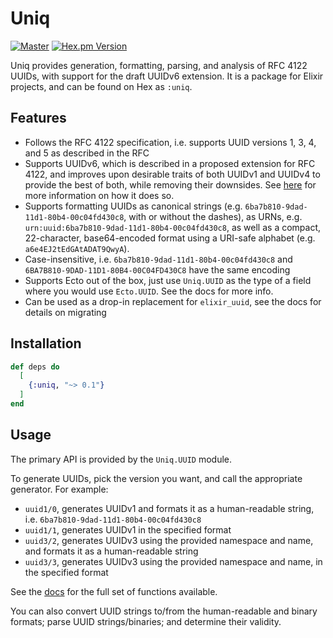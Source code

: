 # Uniq

[![Master](https://github.com/bitwalker/uniq/workflows/elixir/badge.svg?branch=main)](https://github.com/bitwalker/uniq/actions?query=workflow%3A%22elixir%22+branch%3Amain)
[![Hex.pm Version](http://img.shields.io/hexpm/v/uniq.svg?style=flat)](https://hex.pm/packages/uniq)

Uniq provides generation, formatting, parsing, and analysis of RFC 4122 UUIDs, with
support for the draft UUIDv6 extension. It is a package for Elixir projects, and can
be found on Hex as `:uniq`.

## Features

* Follows the RFC 4122 specification, i.e. supports UUID versions 1, 3, 4, and 5 as described in the RFC
* Supports UUIDv6, which is described in a proposed extension for RFC 4122, and improves upon desirable traits 
of both UUIDv1 and UUIDv4 to provide the best of both, while removing their downsides.  See 
[here](https://datatracker.ietf.org/doc/html/draft-peabody-dispatch-new-uuid-format) for more information on how it does so.
* Supports formatting UUIDs as canonical strings (e.g. `6ba7b810-9dad-11d1-80b4-00c04fd430c8`, with or without the dashes),
as URNs, e.g. `urn:uuid:6ba7b810-9dad-11d1-80b4-00c04fd430c8`, as well as a compact, 22-character, base64-encoded format using
a URI-safe alphabet (e.g. `a6e4EJ2tEdGAtADAT9QwyA`). 
* Case-insensitive, i.e. `6ba7b810-9dad-11d1-80b4-00c04fd430c8` and `6BA7B810-9DAD-11D1-80B4-00C04FD430C8` have the same encoding
* Supports Ecto out of the box, just use `Uniq.UUID` as the type of a field where you would use `Ecto.UUID`. See the docs for more info.
* Can be used as a drop-in replacement for `elixir_uuid`, see the docs for details on migrating

## Installation

```elixir
def deps do
  [
    {:uniq, "~> 0.1"}
  ]
end
```

## Usage

The primary API is provided by the `Uniq.UUID` module.

To generate UUIDs, pick the version you want, and call the appropriate generator. For example:

* `uuid1/0`, generates UUIDv1 and formats it as a human-readable string, i.e. `6ba7b810-9dad-11d1-80b4-00c04fd430c8`
* `uuid1/1`, generates UUIDv1 in the specified format
* `uuid3/2`, generates UUIDv3 using the provided namespace and name, and formats it as a human-readable string
* `uuid3/3`, generates UUIDv3 using the provided namespace and name, in the specified format

See the [docs](https://hexdocs.pm/uniq) for the full set of functions available.

You can also convert UUID strings to/from the human-readable and binary formats; parse UUID strings/binaries; and determine their validity.
